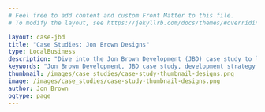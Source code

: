 ```yaml
---
# Feel free to add content and custom Front Matter to this file.
# To modify the layout, see https://jekyllrb.com/docs/themes/#overriding-theme-defaults

layout: case-jbd
title: "Case Studies: Jon Brown Designs"
type: LocalBusiness
description: "Dive into the Jon Brown Development (JBD) case study to learn about innovative development strategies, project management excellence, and the successful delivery of high-quality IT solutions. Discover how JBD has helped businesses achieve their development goals through cutting-edge technology and strategic execution." 
keywords: "Jon Brown Development, JBD case study, development strategy case study, IT development case study, project management excellence, IT solutions delivery, Jon Brown EMBA, development success stories, innovative development solutions, IT project management, case study insights, business development strategies, IT execution success, real-world development examples, consulting case study, IT development challenges, technology solutions, project delivery success, business development consulting, strategic project management"
thumbnail: /images/case_studies/case-study-thumbnail-designs.png
image: /images/case_studies/case-study-thumbnail-designs.png
author: Jon Brown
ogtype: page
---
```

